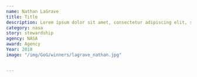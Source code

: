 ```yaml
---
name: Nathan LaGrave
title: Title
description: Lorem ipsum dolor sit amet, consectetur adipiscing elit, sed do eiusmod tempor incididunt ut labore et dolore magna aliqua.
category: nasa
story: stewardship
agency: NASA
award: Agency
Year: 2018
image: "/img/GoG/winners/lagrave_nathan.jpg"


---
```

